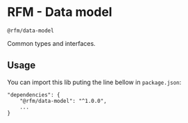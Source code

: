 # RFM - Data model

`@rfm/data-model`

Common types and interfaces.

## Usage

You can import this lib puting the line bellow in `package.json`:

```
"dependencies": {
    "@rfm/data-model": "^1.0.0",
    ...
}
```
